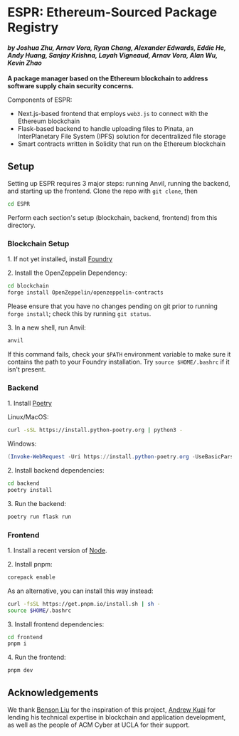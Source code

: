 # ESPR: Ethereum-Sourced Package Registry
####  _by Joshua Zhu, Arnav Vora, Ryan Chang, Alexander Edwards, Eddie He, Andy Huang, Sanjay Krishna, Layah Vigneaud, Arnav Vora, Alan Wu, Kevin Zhao_
**A package manager based on the Ethereum blockchain to address software supply chain security concerns.**

Components of ESPR:
- Next.js-based frontend that employs ``web3.js`` to connect with the Ethereum blockchain
- Flask-based backend to handle uploading files to Pinata, an InterPlanetary File System (IPFS) solution for decentralized file storage
- Smart contracts written in Solidity that run on the Ethereum blockchain
## Setup

Setting up ESPR requires 3 major steps: running Anvil, running the backend, and starting up the frontend. Clone the repo with ``git clone``, then
```sh
cd ESPR
```
Perform each section's setup (blockchain, backend, frontend) from this directory.
### Blockchain Setup
1\. If not yet installed, install [Foundry](https://book.getfoundry.sh/getting-started/installation)

2\. Install the OpenZeppelin Dependency:
```sh
cd blockchain
forge install OpenZeppelin/openzeppelin-contracts
```
Please ensure that you have no changes pending on git prior to running ``forge install``; check this by running ``git status``.

3\. In a new shell, run Anvil:
```sh
anvil
```
If this command fails, check your ``$PATH`` environment variable to make sure it contains the path to your Foundry installation. Try ``source $HOME/.bashrc`` if it isn't present.

### Backend
1\. Install [Poetry](https://python-poetry.org/docs/#installing-with-the-official-installer)

Linux/MacOS:
```sh
curl -sSL https://install.python-poetry.org | python3 - 
```

Windows:
```powershell
(Invoke-WebRequest -Uri https://install.python-poetry.org -UseBasicParsing).Content | py -
```
2\. Install backend dependencies:
```sh
cd backend
poetry install
```
3\. Run the backend:
```sh
poetry run flask run
```

### Frontend
1\. Install a recent version of [Node](https://nodejs.org/).

2\. Install pnpm:
```sh
corepack enable
```
As an alternative, you can install this way instead:
```sh
curl -fsSL https://get.pnpm.io/install.sh | sh -
source $HOME/.bashrc
```
3\. Install frontend dependencies:
```sh
cd frontend
pnpm i
```
4\. Run the frontend:
```sh
pnpm dev
```

## Acknowledgements
We thank [Benson Liu](https://github.com/bliutech) for the inspiration of this project, [Andrew Kuai](https://github.com/Arc-blroth) for lending his technical expertise in blockchain and application development, as well as the people of ACM Cyber at UCLA for their support.
